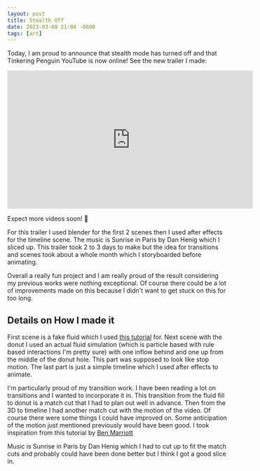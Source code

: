 ```yaml
---
layout: post
title: Stealth Off
date: 2023-03-08 21:04 -0600
tags: [art]
---
```

Today, I am proud to announce that stealth mode has turned off and that Tinkering Penguin YouTube is now online! See the new trailer I made:

<iframe width="560" height="315" src="https://www.youtube.com/embed/fYbCX_pIV9Q" frameborder="0" allow="accelerometer; autoplay; clipboard-write; encrypted-media; gyroscope; picture-in-picture" allowfullscreen></iframe>

Expect more videos soon! 🥳

For this trailer I used blender for the first 2 scenes then I used after effects for the timeline scene. The music is Sunrise in Paris by Dan Henig which I sliced up. This trailer took 2 to 3 days to make but the idea for transitions and scenes took about a whole month which I storyboarded before animating.

Overall a really fun project and I am really proud of the result considering my previous works were nothing exceptional. Of course there could be a lot of improvements made on this because I didn't want to get stuck on this for too long.

## Details on How I made it

First scene is a fake fluid which I used [this tutorial](https://www.youtube.com/watch?v=F6KsMr7exCc) for. Next scene with the donut I used an actual fluid simulation (which is particle based with rule based interactions I'm pretty sure) with one inflow behind and one up from the middle of the donut hole. This part was supposed to look like stop motion. The last part is just a simple timeline which I used after effects to animate.

I'm particularly proud of my transition work. I have been reading a lot on transitions and I wanted to incorporate it in. This transition from the fluid fill to donut is a match cut that I had to plan out well in advance. Then from the 3D to timeline I had another match cut with the motion of the video. Of course there were some things I could have improved on. Some anticipation of the motion just mentioned previously would have been good. I took inspiration from this tutorial by [Ben Marriott](https://www.youtube.com/watch?v=ythBGTLjot8)

Music is Sunrise in Paris by Dan Henig which I had to cut up to fit the match cuts and probably could have been done better but I think I got a good slice in.
